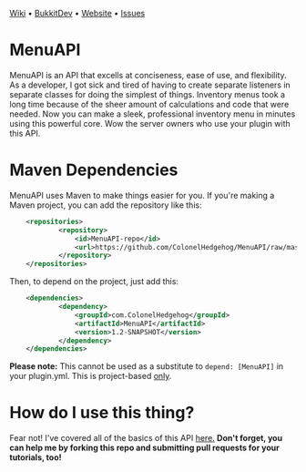 <a href="https://github.com/ColonelHedgehog/MenuAPI/wiki">Wiki</a> • <a href="http://dev.bukkit.org/bukkit-plugins/menuapi">BukkitDev</a> • <a href="http://colonelhedgehog.com">Website</a> • <a href="https://github.com/ColonelHedgehog/MenuAPI/issues">Issues</a>

# MenuAPI
MenuAPI is an API that excells at conciseness, ease of use, and flexibility. As a developer, I got sick and tired of having to create separate listeners in separate classes for doing the simplest of things. Inventory menus took a long time because of the sheer amount of calculations and code that were needed. Now you can make a sleek, professional inventory menu in minutes using this powerful core. Wow the server owners who use your plugin with this API.

# Maven Dependencies
MenuAPI uses Maven to make things easier for you. If you're making a Maven project, you can add the repository like this:

```XML
	<repositories>
	        <repository>
	            <id>MenuAPI-repo</id>
	            <url>https://github.com/ColonelHedgehog/MenuAPI/raw/master/</url>
	        </repository>
	</repositories>
```
Then, to depend on the project, just add this:
```XML
	<dependencies>
	        <dependency>
	            <groupId>com.ColonelHedgehog</groupId>
	            <artifactId>MenuAPI</artifactId>
	            <version>1.2-SNAPSHOT</version>
	        </dependency>
	</dependencies>
```

<b>Please note:</b> This cannot be used as a substitute to <code>depend: [MenuAPI]</code> in your plugin.yml. This is project-based <u>only</u>.

# How do I use this thing?
Fear not! I've covered all of the basics of this API <a href="https://github.com/ColonelHedgehog/MenuAPI/wiki/1.-Setup">here.</a> <b>Don't forget, you can help me by forking this repo and submitting pull requests for your tutorials, too!</b>
